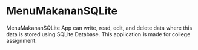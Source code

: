 # MenuMakananSQLite
MenuMakananSQLite App can write, read, edit, and delete data where this data is stored using SQLite Database. This application is made for college assignment.
